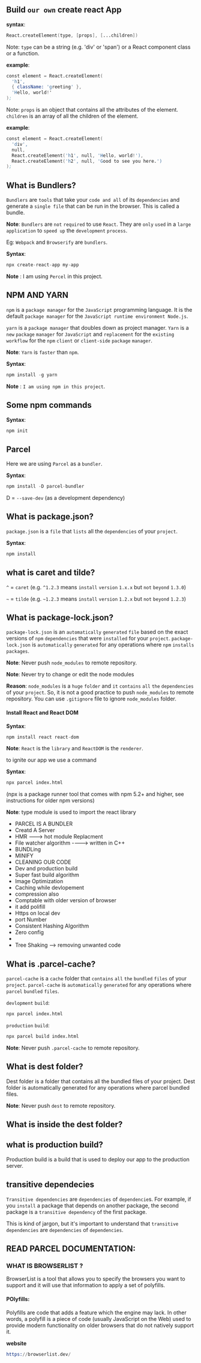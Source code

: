 ## Build `our own` create react App

__syntax__:

```s
React.createElement(type, [props], [...children])
```
Note: `type` can be a string (e.g. 'div' or 'span') or a React component class or a function.

__example__:

```s    
const element = React.createElement(
  'h1',
  { className: 'greeting' },
  'Hello, world!'
);
```

Note: `props` is an object that contains all the attributes of the element. `children` is an array of all the children of the element.

__example__:

```s
const element = React.createElement(
  'div',
  null,
  React.createElement('h1', null, 'Hello, world!'),
  React.createElement('h2', null, 'Good to see you here.')
);
```

## What is Bundlers?

`Bundlers` are `tools` that take your `code and all` of its `dependencies` and generate a `single file` that can be run in the browser. This is called a bundle.


__Note__: `Bundlers` are `not` `required` to use `React`. They are `only` `used` in a `large` `application` to `speed up` the `development` `process`.


Eg: `Webpack` and `Browserify` are `bundlers`.

__Syntax__:

```s
npx create-react-app my-app

```




__Note__ : I am using `Percel` in this project.


## NPM AND YARN

`npm` is a `package manager` for the `JavaScript` programming language. It is the default `package manager` for the `JavaScript runtime environment Node.js`.


`yarn` is a `package manager` that doubles down as project manager. `Yarn` is a `new` `package` `manager` for `JavaScript` and `replacement` for the `existing` `workflow` for the `npm` `client` or `client-side` `package` `manager`.


__Note__: `Yarn` is `faster` than `npm`.

__Syntax__:

```s
npm install -g yarn
```

__Note__ : `I am using npm in this project`.


## Some npm commands

__Syntax__:

```s    
npm init
```


## Parcel

Here we are using `Parcel` as a `bundler`.

__Syntax__:

```s
npm install -D parcel-bundler
```

D = `--save-dev` (as a development dependency)

## What is package.json?

`package.json` is a `file` that `lists` all the `dependencies` of your `project`.

__Syntax__:

```s
npm install
```

## what is caret and tilde?

`^` = `caret` (e.g. `^1.2.3` means `install` `version` `1.x.x` but `not` `beyond` `1.3.0`)

`~` = `tilde` (e.g. `~1.2.3` means `install` `version` `1.2.x` but `not` `beyond` `1.2.3`)


## What is package-lock.json?

`package-lock.json` is an `automatically` `generated` `file` based on the exact versions of `npm` `dependencies` that were `installed` for your `project`. `package-lock.json` is `automatically` `generated` for any operations where `npm` `installs` `packages`.

__Note__: Never push `node_modules` to remote repository.

__Note__: Never try to change or edit the node modules

__Reason__: `node_modules` is a `huge` `folder` and `it` `contains` `all` `the` `dependencies` of your `project`. So, it is not a good practice to push `node_modules` to remote repository.
You can use `.gitignore` file to ignore `node_modules` folder.


#### Install React and React DOM

__Syntax__:

```s
npm install react react-dom
```


**Note**: `React` is the `library` and `ReactDOM` is the `renderer`.


to ignite our app we use a command 

__Syntax__:

```s    
npx parcel index.html
```
(npx is a package runner tool that comes with npm 5.2+ and higher, see instructions for older npm versions)


__Note__: type module is used to import the react library




 * PARCEL IS A BUNDLER 
 * Creatd A Server
 * HMR ---> hot module Replacment
 * File watcher algorithm ----> written in C++
 * BUNDLing
 * MINIFY
 * CLEANING OUR CODE
 * Dev and production build
 * Super fast build algorithm
 * Image Optimization
 * Caching while devlopement
 * compression also
 * Comptable with older version of browser
 * it add polifill
 * Https on local dev 
 * port Number
 * Consistent Hashing Algorithm
 * Zero config 
 * 
 * Tree Shaking --> removing unwanted code
 
 
## What is .parcel-cache?

`parcel-cache` is a `cache` folder that `contains` `all` `the` `bundled` `files` of your `project`. `parcel-cache` is `automatically` `generated` for any operations where `parcel` `bundled` `files`.

`devlopment` `build`:

```s    
npx parcel index.html
```

`production` `build`:

```s
npx parcel build index.html
```


__Note__: Never push `.parcel-cache` to remote repository.


## What is dest folder?

Dest folder is a folder that contains all the bundled files of your project. Dest folder is automatically generated for any operations where parcel bundled files.

__Note__: Never push `dest` to remote repository.

## What is inside the dest folder?


## what is production build?

Production build is a build that is used to deploy our app to the production server.

## transitive dependecies

`Transitive dependencies` are `dependencies` of `dependencie`s. For example, if you `install` a package that depends on another package, the second package is a `transitive dependency` of the first package.


This is kind of jargon, but it's important to understand that `transitive dependencies` are `dependencies` of `dependencies`.


## READ PARCEL DOCUMENTATION:



### WHAT IS BROWSERLIST ?

BrowserList is a tool that allows you to specify the browsers you want to support and it will use that information to apply a set of polyfills.

#### POlyfills:

Polyfills are code that adds a feature which the engine may lack. In other words, a polyfill is a piece of code (usually JavaScript on the Web) used to provide modern functionality on older browsers that do not natively support it.

__website__

```s
https://browserlist.dev/
```
```